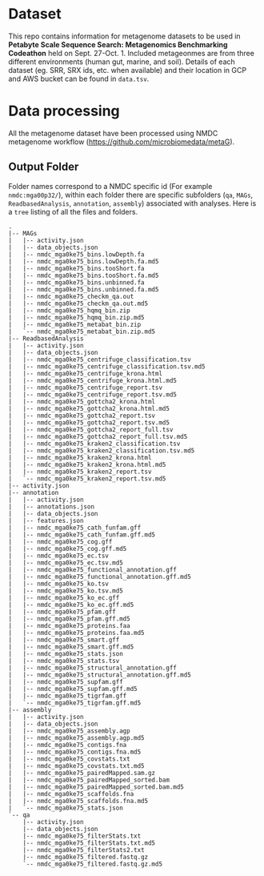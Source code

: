 # Dataset

This repo contains information for metagenome datasets to be used in **Petabyte Scale Sequence Search: Metagenomics Benchmarking Codeathon** held on Sept. 27-Oct. 1. Included metageonmes are from three different environments (human gut, marine, and soil). Details of each dataset (eg. SRR, SRX ids, etc. when available) and their location in GCP and AWS bucket can be found in `data.tsv`.

# Data processing
All the metagenome dataset have been processed using NMDC metagenome workflow (https://github.com/microbiomedata/metaG).

## Output Folder
Folder names correspond to a NMDC specific id (For example `nmdc:mga00p32/`), within each folder there are specific subfolders (`qa`, `MAGs`, `ReadbasedAnalysis`, `annotation`, `assembly`) associated with analyses. Here is a `tree` listing of all the files and folders.

```
.
|-- MAGs
|   |-- activity.json
|   |-- data_objects.json
|   |-- nmdc_mga0ke75_bins.lowDepth.fa
|   |-- nmdc_mga0ke75_bins.lowDepth.fa.md5
|   |-- nmdc_mga0ke75_bins.tooShort.fa
|   |-- nmdc_mga0ke75_bins.tooShort.fa.md5
|   |-- nmdc_mga0ke75_bins.unbinned.fa
|   |-- nmdc_mga0ke75_bins.unbinned.fa.md5
|   |-- nmdc_mga0ke75_checkm_qa.out
|   |-- nmdc_mga0ke75_checkm_qa.out.md5
|   |-- nmdc_mga0ke75_hqmq_bin.zip
|   |-- nmdc_mga0ke75_hqmq_bin.zip.md5
|   |-- nmdc_mga0ke75_metabat_bin.zip
|   `-- nmdc_mga0ke75_metabat_bin.zip.md5
|-- ReadbasedAnalysis
|   |-- activity.json
|   |-- data_objects.json
|   |-- nmdc_mga0ke75_centrifuge_classification.tsv
|   |-- nmdc_mga0ke75_centrifuge_classification.tsv.md5
|   |-- nmdc_mga0ke75_centrifuge_krona.html
|   |-- nmdc_mga0ke75_centrifuge_krona.html.md5
|   |-- nmdc_mga0ke75_centrifuge_report.tsv
|   |-- nmdc_mga0ke75_centrifuge_report.tsv.md5
|   |-- nmdc_mga0ke75_gottcha2_krona.html
|   |-- nmdc_mga0ke75_gottcha2_krona.html.md5
|   |-- nmdc_mga0ke75_gottcha2_report.tsv
|   |-- nmdc_mga0ke75_gottcha2_report.tsv.md5
|   |-- nmdc_mga0ke75_gottcha2_report_full.tsv
|   |-- nmdc_mga0ke75_gottcha2_report_full.tsv.md5
|   |-- nmdc_mga0ke75_kraken2_classification.tsv
|   |-- nmdc_mga0ke75_kraken2_classification.tsv.md5
|   |-- nmdc_mga0ke75_kraken2_krona.html
|   |-- nmdc_mga0ke75_kraken2_krona.html.md5
|   |-- nmdc_mga0ke75_kraken2_report.tsv
|   `-- nmdc_mga0ke75_kraken2_report.tsv.md5
|-- activity.json
|-- annotation
|   |-- activity.json
|   |-- annotations.json
|   |-- data_objects.json
|   |-- features.json
|   |-- nmdc_mga0ke75_cath_funfam.gff
|   |-- nmdc_mga0ke75_cath_funfam.gff.md5
|   |-- nmdc_mga0ke75_cog.gff
|   |-- nmdc_mga0ke75_cog.gff.md5
|   |-- nmdc_mga0ke75_ec.tsv
|   |-- nmdc_mga0ke75_ec.tsv.md5
|   |-- nmdc_mga0ke75_functional_annotation.gff
|   |-- nmdc_mga0ke75_functional_annotation.gff.md5
|   |-- nmdc_mga0ke75_ko.tsv
|   |-- nmdc_mga0ke75_ko.tsv.md5
|   |-- nmdc_mga0ke75_ko_ec.gff
|   |-- nmdc_mga0ke75_ko_ec.gff.md5
|   |-- nmdc_mga0ke75_pfam.gff
|   |-- nmdc_mga0ke75_pfam.gff.md5
|   |-- nmdc_mga0ke75_proteins.faa
|   |-- nmdc_mga0ke75_proteins.faa.md5
|   |-- nmdc_mga0ke75_smart.gff
|   |-- nmdc_mga0ke75_smart.gff.md5
|   |-- nmdc_mga0ke75_stats.json
|   |-- nmdc_mga0ke75_stats.tsv
|   |-- nmdc_mga0ke75_structural_annotation.gff
|   |-- nmdc_mga0ke75_structural_annotation.gff.md5
|   |-- nmdc_mga0ke75_supfam.gff
|   |-- nmdc_mga0ke75_supfam.gff.md5
|   |-- nmdc_mga0ke75_tigrfam.gff
|   `-- nmdc_mga0ke75_tigrfam.gff.md5
|-- assembly
|   |-- activity.json
|   |-- data_objects.json
|   |-- nmdc_mga0ke75_assembly.agp
|   |-- nmdc_mga0ke75_assembly.agp.md5
|   |-- nmdc_mga0ke75_contigs.fna
|   |-- nmdc_mga0ke75_contigs.fna.md5
|   |-- nmdc_mga0ke75_covstats.txt
|   |-- nmdc_mga0ke75_covstats.txt.md5
|   |-- nmdc_mga0ke75_pairedMapped.sam.gz
|   |-- nmdc_mga0ke75_pairedMapped_sorted.bam
|   |-- nmdc_mga0ke75_pairedMapped_sorted.bam.md5
|   |-- nmdc_mga0ke75_scaffolds.fna
|   |-- nmdc_mga0ke75_scaffolds.fna.md5
|   `-- nmdc_mga0ke75_stats.json
`-- qa
    |-- activity.json
    |-- data_objects.json
    |-- nmdc_mga0ke75_filterStats.txt
    |-- nmdc_mga0ke75_filterStats.txt.md5
    |-- nmdc_mga0ke75_filterStats2.txt
    |-- nmdc_mga0ke75_filtered.fastq.gz
    `-- nmdc_mga0ke75_filtered.fastq.gz.md5

```






